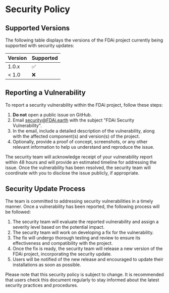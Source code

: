 # Security Policy

## Supported Versions

The following table displays the versions of the FDAi project currently being supported with security updates:

| Version | Supported          |
|---------|--------------------|
| 1.0.x   | :white_check_mark: |
| < 1.0   | :x:                |

## Reporting a Vulnerability

To report a security vulnerability within the FDAi project, follow these steps:

1. **Do not** open a public issue on GitHub.
2. Email security@FDAi.earth with the subject "FDAi Security Vulnerability".
3. In the email, include a detailed description of the vulnerability, along with the affected component(s) and version(s) of the project.
4. Optionally, provide a proof of concept, screenshots, or any other relevant information to help us understand and reproduce the issue.

The security team will acknowledge receipt of your vulnerability report within 48 hours and will provide an estimated timeline for addressing the issue. Once the vulnerability has been resolved, the security team will coordinate with you to disclose the issue publicly, if appropriate.

## Security Update Process

The team is committed to addressing security vulnerabilities in a timely manner. Once a vulnerability has been reported, the following process will be followed:

1. The security team will evaluate the reported vulnerability and assign a severity level based on the potential impact.
2. The security team will work on developing a fix for the vulnerability.
3. The fix will undergo thorough testing and review to ensure its effectiveness and compatibility with the project.
4. Once the fix is ready, the security team will release a new version of the FDAi project, incorporating the security update.
5. Users will be notified of the new release and encouraged to update their installations as soon as possible.

Please note that this security policy is subject to change. It is recommended that users check this document regularly to stay informed about the latest security practices and procedures.
